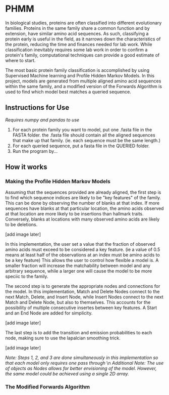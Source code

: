 # PHMM

In biological studies, proteins are often classified into different evolutionary families. Proteins in the same family share a common function and by extension, have similar amino acid sequences. 
As such, classifying a protein early is useful in the field, as it narrows down the characteristics of the protein, reducing the time and finances needed for lab work. While classification inevitably requires 
some lab work in order to confirm a protein's family, computational techniques can provide a good estimate of where to start.

The most basic protein family classification is accomplished by using Supervised Machine learning and Profile Hidden Markov Models. In this project, models are generated from multiple aligned amino acid sequences within the same family, and a modified version of the Forwards Algorithm is used to find which model best matches a queried sequence.  

## Instructions for Use

_Requires numpy and pandas to use_

1. For each protein family you want to model, put one .fasta file in the FASTA folder. the .fasta file should contain all the aligned sequences that make up that family. (ie. each sequence must be the same length.)
2. For each queried sequence, put a fasta file in the QUERIED folder.
3. Run the program by...

## How it works

### Making the Profile Hidden Markov Models

Assuming that the sequences provided are already aligned, the first step is to find which sequence indices are likely to be "key features" of the family. This can be done by observing the number of blanks at that index.
If more sequences have blanks at that particular location, the amino acids observed at that location are more likely to be insertions than hallmark traits. Conversely, blanks at locations with many observed amino acids are likely to be deletions.

[add image later]

In this implementation, the user set a value that the fraction of observed amino acids must exceed to be considered a key feature. (ie a value of 0.5 means at least half of the observations at an index must be amino acids to be a key feature) This allows the user to control how flexible a model is. A smaller fraction will increase the matchability between model and any arbitrary sequence, while a larger one will cause the model to be more speciic to the family. 

The second step is to generate the appropriate nodes and connections for the model. In this implementation, Match and Delete Nodes connect to the next Match, Delete, and Insert Node, while Insert Nodes connect to the next Match and Delete Node, but also to themselves. This accounts for the possibility of multiple consecutive insertes between key features. A Start and an End Node are added for simplicity.

[add image later]

The last step is to add the transition and emission probabilities to each node, making sure to use the lapalcian smoothing trick.

[add image later]

_Note: Steps 1, 2, and 3 are done simultaneously in this implementation so that each model only requires one pass through_ \n
_Additional Note: The use of objects as Nodes allows for better envisioning of the model. However, the same model could be achieved using a single 2D array._

### The Modified Forwards Algorithm

